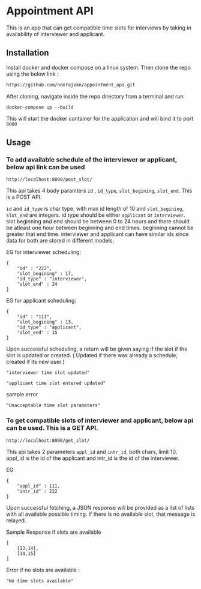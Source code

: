 # Appointment API

This is an app that can get compatible time slots for interviews by taking in availability of interviewer and applicant.

## Installation

Install docker and docker compose on a linux system.
Then clone the repo using the below link :

```bash
https://github.com/neerajvkn/appointment_api.git
```
After cloning, navigate inside the repo directory from a terminal and run

```
docker-compose up --build
```
This will start the docker container for the application and will bind it to port `8000`
## Usage

### To add available schedule of the interviewer or applicant, below api link can be used
```
http://localhost:8000/post_slot/
```
This api takes 4 body paramters `id` , `id_type`, `slot_begining`,  `slot_end`. This is a POST API.

`id` and `id_type` is char type, with max id length of 10 and `slot_begining`,  `slot_end` are integers. 
id type should be either `applicant` or `interviewer`. slot beginning and end should be between 0 to 24 hours and there should be atleast one hour between beginning and end times. beginning cannot be greater that end time. interviewer and applicant can have similar ids since data for both are stored in different models.

EG for interviewer scheduling:
```
{
    "id" : "222",
    "slot_begining" : 17,
    "id_type" : "interviewer",
    "slot_end" : 24
}
```
EG for applicant scheduling:
```
{
    "id" : "111",
    "slot_begining" : 13,
    "id_type" : "applicant",
    "slot_end" : 15 
}
```
Upon successful scheduling, a return will be given saying if the slot if the slot is updated or created. ( Updated if there was already a schedule, created if its new user )
```
"interviewer time slot updated"
```
```
"applicant time slot entered updated"
```

sample error
```
"Unacceptable time slot parameters"
```


### To get compatible slots of interviewer and applicant, below api can be used. This is a GET API.

```
http://localhost:8000/get_slot/
```
This api takes 2 parameters `appl_id` and `intr_id`, both chars, limit 10.
appl_id is the id of the applicant and intr_id is the id of the interviewer. 

EG:
```
{
    "appl_id" : 111,
    "intr_id" : 222
}
```
Upon successful fetching, a JSON response will be provided as a list of lists with all available possible timing. if there is no available slot, that message is relayed.

Sample Response if slots are available

```
[
    [13,14],
    [14,15]
]
```

Error if no slots are available :
```
"No time slots available"
```